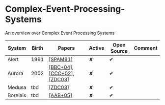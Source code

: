 # Complex-Event-Processing-Systems
An overview over Complex Event Processing Systems  

| System | Birth | Papers | Active | Open Source | Comment
| ------ | ----- |------ | ------ | ----------- | -------
| Alert | 1991 | [[SPAM91]](SPAM91.pdf) | ✘ | ✔ |
| Aurora | 2002 | [[BBC+04]](BBC+04.pdf), [[CCC+02]](CCC+02.pdf), [[ZDC03]](ZDC03.pdf) | ✘ | ✔ |
| Medusa | tbd | [[ZDC03]](ZDC03.pdf) | ✘ | ✔ |
| Borelais | tbd | [[AAB+05]](AAB+05.pdf) | ✘ | ✔ |
